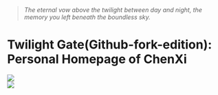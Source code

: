 > *The eternal vow above the twilight between day and night, the memory you left beneath the boundless sky.*
# Twilight Gate(Github-fork-edition): Personal Homepage of ChenXi
[![](https://github.com/favicon.ico)](https://github.com/ChenXi094/TwilightGate-Homepage_of_ChenXi094-Githubfork/)  
[![](https://www.bilibili.com/favicon.ico)](https://space.bilibili.com/673806747/)
